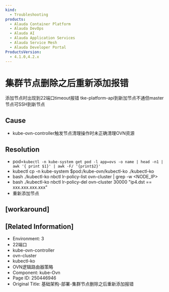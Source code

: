```yaml
---
kind:
  - Troubleshooting
products:
  - Alauda Container Platform
  - Alauda DevOps
  - Alauda AI
  - Alauda Application Services
  - Alauda Service Mesh
  - Alauda Developer Portal
ProductsVersion:
  - 4.1.0,4.2.x
---
```

<!-- A type of document that involves encountering a fault, diagnosing it, performing root cause analysis, and providing solutions. -->

# 集群节点删除之后重新添加报错

添加节点时出现到22端口timeout报错 tke-platform-api到新加节点不通但master节点可SSH到新节点

## Cause
- kube-ovn-controller触发节点清理操作时未正确清理OVN资源

## Resolution
- pod=`kubectl -n kube-system get pod -l app=ovs -o name | head -n1 | awk '{ print $1}' | awk -F/ '{print$2}'`
- kubectl cp -n kube-system $pod:/kube-ovn/kubectl-ko ./kubectl-ko
- bash ./kubectl-ko nbctl lr-policy-list ovn-cluster | grep -w <NODE_IP>
- bash ./kubectl-ko nbctl lr-policy-del ovn-cluster 30000 "ip4.dst == xxx.xxx.xxx.xxx"
- 重新添加节点

## [workaround]

## [Related Information]
- Environment: 3
- 22端口
- kube-ovn-controller
- ovn-cluster
- kubectl-ko
- OVN逻辑路由器策略
- Component: kube-Ovn
- Page ID: 250446946
- Original Title: 基础架构-部署-集群节点删除之后重新添加报错
